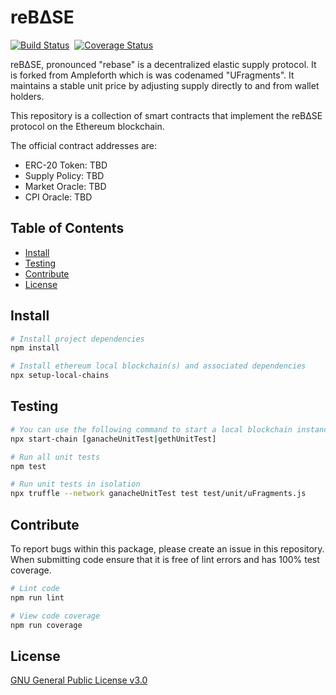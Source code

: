 # reB∆SE

[![Build Status](https://travis-ci.com/ampleforth/uFragments.svg?token=xxNsLhLrTiyG3pc78i5v&branch=master)](https://travis-ci.com/ampleforth/uFragments)&nbsp;&nbsp;[![Coverage Status](https://coveralls.io/repos/github/frgprotocol/uFragments/badge.svg?branch=master&t=GiWi8p)](https://coveralls.io/github/frgprotocol/uFragments?branch=master)

reB∆SE, pronounced "rebase" is a decentralized elastic supply protocol. It is forked from Ampleforth which is was codenamed "UFragments". It maintains a stable unit price by adjusting supply directly to and from wallet holders.

This repository is a collection of smart contracts that implement the reB∆SE protocol on the Ethereum blockchain.

The official contract addresses are:
- ERC-20 Token:  TBD
- Supply Policy: TBD
- Market Oracle: TBD
- CPI Oracle:    TBD

## Table of Contents
- [Install](#install)
- [Testing](#testing)
- [Contribute](#contribute)
- [License](#license)

## Install

```bash
# Install project dependencies
npm install

# Install ethereum local blockchain(s) and associated dependencies
npx setup-local-chains
```

## Testing

``` bash
# You can use the following command to start a local blockchain instance
npx start-chain [ganacheUnitTest|gethUnitTest]

# Run all unit tests
npm test

# Run unit tests in isolation
npx truffle --network ganacheUnitTest test test/unit/uFragments.js
```

## Contribute

To report bugs within this package, please create an issue in this repository.
When submitting code ensure that it is free of lint errors and has 100% test coverage.

``` bash
# Lint code
npm run lint

# View code coverage
npm run coverage
```

## License

[GNU General Public License v3.0](./LICENSE)
